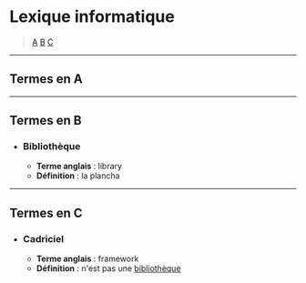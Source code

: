 # Lexique informatique

> [A](#termes-en-a) [B](#termes-en-b) [C](#termes-en-c)

---

## Termes en A

---

## Termes en B

+ ### Bibliothèque
  + **Terme anglais** : library
  + **Définition** : la plancha

---

## Termes en C

+ ### Cadriciel
  + **Terme anglais** : framework
  + **Définition** : n'est pas une [bibliothèque](#bibliothèque)

